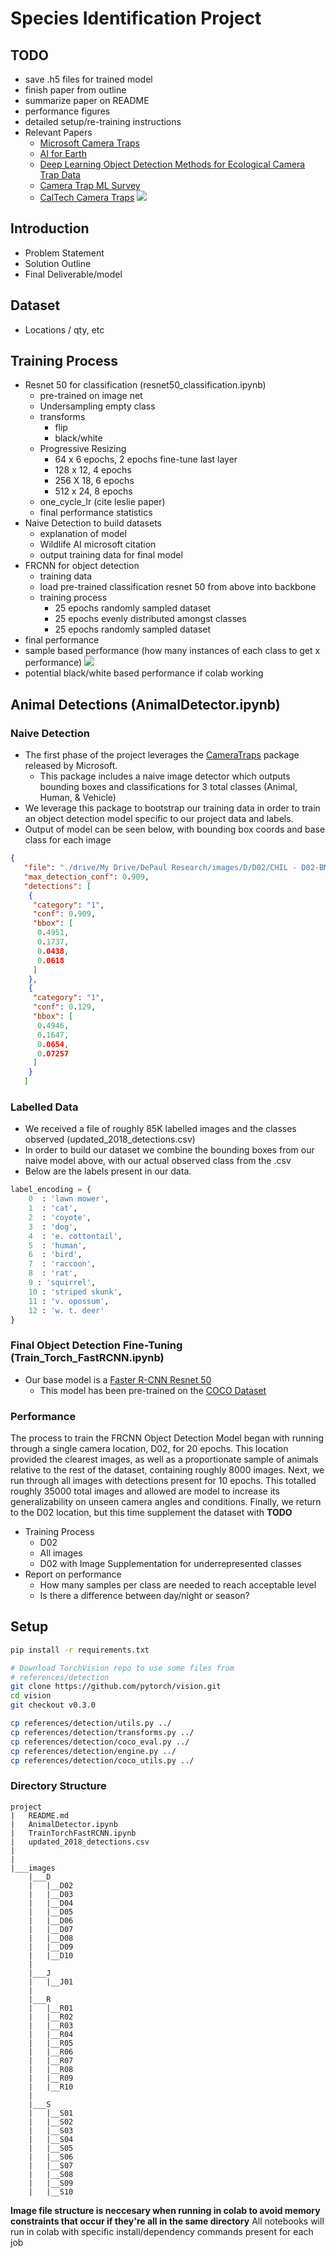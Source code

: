 # Species Identification Project
## TODO
- save .h5 files for trained model
- finish paper from outline
- summarize paper on README
- performance figures
- detailed setup/re-training instructions
- Relevant Papers
    - [Microsoft Camera Traps](https://github.com/microsoft/CameraTraps)
    - [AI for Earth](https://www.microsoft.com/en-us/ai/ai-for-earth)
    - [Deep Learning Object Detection Methods for Ecological Camera Trap Data](https://arxiv.org/abs/1803.10842)
    - [Camera Trap ML Survey](https://github.com/agentmorris/camera-trap-ml-survey)
    - [CalTech Camera Traps](https://beerys.github.io/CaltechCameraTraps/)
![](sample_detection.png?raw=true)

## Introduction
- Problem Statement
- Solution Outline
- Final Deliverable/model

## Dataset
- Locations / qty, etc

## Training Process
- Resnet 50 for classification (resnet50_classification.ipynb)
    - pre-trained on image net
    - Undersampling empty class
    - transforms
        - flip
        - black/white
    - Progressive Resizing
        - 64 x 6 epochs, 2 epochs fine-tune last layer
        - 128 x 12, 4 epochs
        - 256 X 18, 6 epochs
        - 512 x 24, 8 epochs
    - one_cycle_lr (cite leslie paper)
    - final performance statistics
- Naive Detection to build datasets
    - explanation of model
    - Wildlife AI microsoft citation
    - output training data for final model
- FRCNN for object detection
    - training data
    - load pre-trained classification resnet 50 from above into backbone
    - training process
        - 25 epochs randomly sampled dataset
        - 25 epochs evenly distributed amongst classes
        - 25 epochs randomly sampled dataset
- final performance
- sample based performance (how many instances of each class to get x performance)
![](class_performance.png?raw=true)
- potential black/white based performance if colab working

## Animal Detections (AnimalDetector.ipynb)
### Naive Detection
- The first phase of the project leverages the [CameraTraps](https://github.com/microsoft/CameraTraps) package released by Microsoft.
	- This package includes a naive image detector which outputs bounding boxes and classifications for 3 total classes (Animal, Human, & Vehicle)
- We leverage this package to bootstrap our training data in order to train an object detection model specific to our project data and labels.
- Output of model can be seen below, with bounding box coords and base class for each image

``` json
{
   "file": "./drive/My Drive/DePaul Research/images/D/D02/CHIL - D02-BMT1-JA18_00722.JPG",
   "max_detection_conf": 0.909,
   "detections": [
    {
     "category": "1",
     "conf": 0.909,
     "bbox": [
      0.4951,
      0.1737,
      0.0438,
      0.0618
     ]
    },
    {
     "category": "1",
     "conf": 0.129,
     "bbox": [
      0.4946,
      0.1647,
      0.0654,
      0.07257
     ]
    }
   ]
```
### Labelled Data
- We received a file of roughly 85K labelled images and the classes observed (updated_2018_detections.csv)
- In order to build our dataset we combine the bounding boxes from our naive model above, with our actual observed class from the .csv
- Below are the labels present in our data.

``` python
label_encoding = {
    0  : 'lawn mower',
    1  : 'cat', 
    2  : 'coyote',
    3  : 'dog',
    4  : 'e. cottontail',
    5  : 'human',
    6  : 'bird',
    7  : 'raccoon',
    8  : 'rat',
    9 : 'squirrel',
    10 : 'striped skunk',
    11 : 'v. opossum',
    12 : 'w. t. deer'
}
```

### Final Object Detection Fine-Tuning (Train_Torch_FastRCNN.ipynb)
- Our base model is a [Faster R-CNN Resnet 50](https://pytorch.org/vision/stable/_modules/torchvision/models/detection/faster_rcnn.html)
	- This model has been pre-trained on the [COCO Dataset](https://cocodataset.org/)

### Performance
The process to train the FRCNN Object Detection Model began with running through a single camera location, D02, for 20 epochs. This location provided the clearest images, as well as a proportionate sample of animals relative to the rest of the dataset, containing roughly 8000 images.
Next, we run through all images with detections present for 10 epochs. This totalled roughly 35000 total images and allowed are model to increase its generalizability on unseen camera angles and conditions.
Finally, we return to the D02 location, but this time supplement the dataset with **TODO**
- Training Process
    - D02
    - All images 
    - D02 with Image Supplementation for underrepresented classes
- Report on performance
	- How many samples per class are needed to reach acceptable level
	- Is there a difference between day/night or season?

## Setup 
``` bash
pip install -r requirements.txt
```

``` bash
# Download TorchVision repo to use some files from
# references/detection
git clone https://github.com/pytorch/vision.git
cd vision
git checkout v0.3.0

cp references/detection/utils.py ../
cp references/detection/transforms.py ../
cp references/detection/coco_eval.py ../
cp references/detection/engine.py ../
cp references/detection/coco_utils.py ../
```
### Directory Structure
```
project
|	README.md
|	AnimalDetector.ipynb
|	TrainTorchFastRCNN.ipynb
|	updated_2018_detections.csv
|	
|
|___images
	|___D
	|	|__D02
	|	|__D03
	|	|__D04
	|	|__D05
	|	|__D06
	|	|__D07
	|	|__D08
	|	|__D09
	|	|__D10
	|	
	|___J
	|	|__J01
	|	
	|___R
	|	|__R01
	|	|__R02
	|	|__R03
	|	|__R04
	|	|__R05
	|	|__R06
	|	|__R07
	|	|__R08
	|	|__R09
	|	|__R10
	|
	|___S
	|	|__S01
	|	|__S02
	|	|__S03
	|	|__S04
	|	|__S05
	|	|__S06
	|	|__S07
	|	|__S08
	|	|__S09
	|	|__S10
```
**Image file structure is neccesary when running in colab to avoid memory constraints that occur if they're all in the same directory**
All notebooks will run in colab with specific install/dependency commands present for each job
